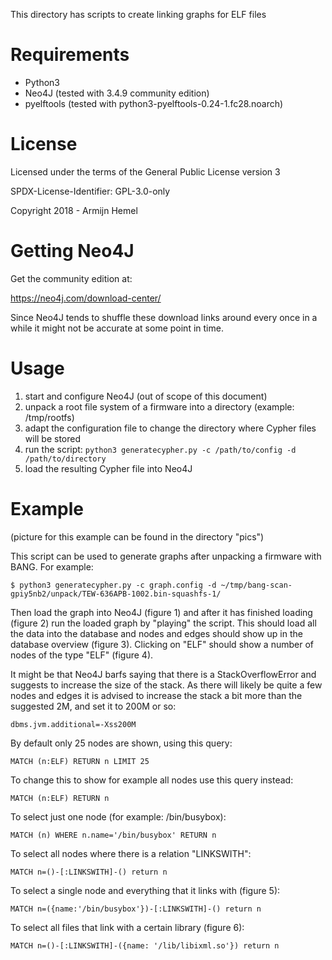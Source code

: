 This directory has scripts to create linking graphs for ELF files

# Requirements

* Python3
* Neo4J (tested with 3.4.9 community edition)
* pyelftools (tested with python3-pyelftools-0.24-1.fc28.noarch)

# License

Licensed under the terms of the General Public License version 3

SPDX-License-Identifier: GPL-3.0-only

Copyright 2018 - Armijn Hemel

# Getting Neo4J

Get the community edition at:

https://neo4j.com/download-center/

Since Neo4J tends to shuffle these download links around every once in a while
it might not be accurate at some point in time.

# Usage

1. start and configure Neo4J (out of scope of this document)
2. unpack a root file system of a firmware into a directory (example: /tmp/rootfs)
3. adapt the configuration file to change the directory where Cypher files will be stored
4. run the script: `python3 generatecypher.py -c /path/to/config -d /path/to/directory`
5. load the resulting Cypher file into Neo4J

# Example

(picture for this example can be found in the directory "pics")

This script can be used to generate graphs after unpacking a firmware with
BANG. For example:

    $ python3 generatecypher.py -c graph.config -d ~/tmp/bang-scan-gpiy5nb2/unpack/TEW-636APB-1002.bin-squashfs-1/

Then load the graph into Neo4J (figure 1) and after it has finished loading
(figure 2) run the loaded graph by "playing" the script. This should load all
the data into the database and nodes and edges should show up in the database
overview (figure 3). Clicking on "ELF" should show a number of nodes of the
type "ELF" (figure 4).

It might be that Neo4J barfs saying that there is a StackOverflowError and
suggests to increase the size of the stack. As there will likely be quite a
few nodes and edges it is advised to increase the stack a bit more than the
suggested 2M, and set it to 200M or so:

    dbms.jvm.additional=-Xss200M

By default only 25 nodes are shown, using this query:

    MATCH (n:ELF) RETURN n LIMIT 25

To change this to show for example all nodes use this query instead:

    MATCH (n:ELF) RETURN n

To select just one node (for example: /bin/busybox):

    MATCH (n) WHERE n.name='/bin/busybox' RETURN n

To select all nodes where there is a relation "LINKSWITH":

    MATCH n=()-[:LINKSWITH]-() return n

To select a single node and everything that it links with (figure 5):

    MATCH n=({name:'/bin/busybox'})-[:LINKSWITH]-() return n

To select all files that link with a certain library (figure 6):

    MATCH n=()-[:LINKSWITH]-({name: '/lib/libixml.so'}) return n
